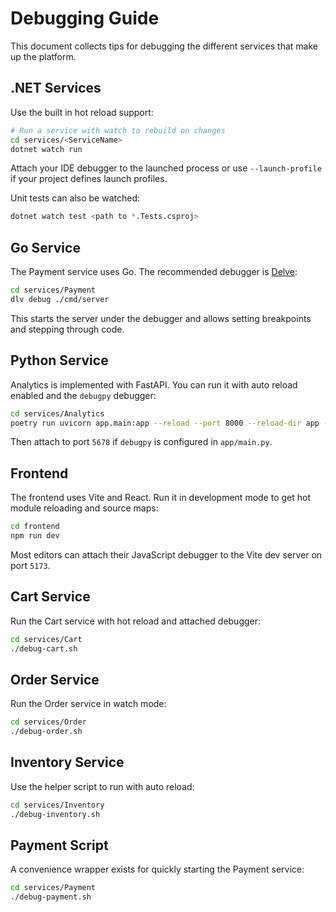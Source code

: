 # Debugging Guide

This document collects tips for debugging the different services that make up the platform.

## .NET Services

Use the built in hot reload support:

```bash
# Run a service with watch to rebuild on changes
cd services/<ServiceName>
dotnet watch run
```

Attach your IDE debugger to the launched process or use `--launch-profile` if your project defines launch profiles.

Unit tests can also be watched:

```bash
dotnet watch test <path to *.Tests.csproj>
```

## Go Service

The Payment service uses Go. The recommended debugger is [Delve](https://github.com/go-delve/delve):

```bash
cd services/Payment
dlv debug ./cmd/server
```

This starts the server under the debugger and allows setting breakpoints and stepping through code.

## Python Service

Analytics is implemented with FastAPI. You can run it with auto reload enabled and the `debugpy` debugger:

```bash
cd services/Analytics
poetry run uvicorn app.main:app --reload --port 8000 --reload-dir app --workers 1
```

Then attach to port `5678` if `debugpy` is configured in `app/main.py`.

## Frontend

The frontend uses Vite and React. Run it in development mode to get hot module reloading and source maps:

```bash
cd frontend
npm run dev
```

Most editors can attach their JavaScript debugger to the Vite dev server on port `5173`.

## Cart Service

Run the Cart service with hot reload and attached debugger:

```bash
cd services/Cart
./debug-cart.sh
```

## Order Service

Run the Order service in watch mode:

```bash
cd services/Order
./debug-order.sh
```


## Inventory Service

Use the helper script to run with auto reload:
```bash
cd services/Inventory
./debug-inventory.sh
```

## Payment Script

A convenience wrapper exists for quickly starting the Payment service:
```bash
cd services/Payment
./debug-payment.sh
```
